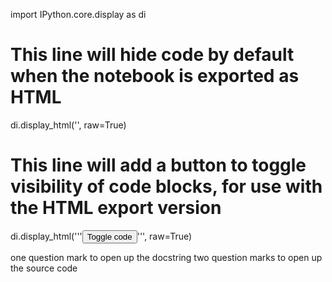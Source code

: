 import IPython.core.display as di

# This line will hide code by default when the notebook is exported as HTML
di.display_html('<script>jQuery(function() {if (jQuery("body.notebook_app").length == 0) { jQuery(".input_area").toggle(); jQuery(".prompt").toggle();}});</script>', raw=True)

# This line will add a button to toggle visibility of code blocks, for use with the HTML export version
di.display_html('''<button onclick="jQuery('.input_area').toggle(); jQuery('.prompt').toggle();">Toggle code</button>''', raw=True)


one question mark to open up the docstring
two question marks to open up the source code
